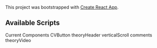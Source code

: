 This project was bootstrapped with [Create React App](https://github.com/facebook/create-react-app).

## Available Scripts

Current Components
CVButton
theoryHeader
verticalScroll
comments
theoryVideo
